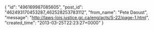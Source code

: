  {
   "id": "496169987085605",
   "post_id": "462493170453287_462528253783112",
   "from_name": "Pete Daoust",
   "message": "http://laws-lois.justice.gc.ca/eng/acts/S-22/page-1.html",
   "created_time": "2013-03-25T22:23:27+0000"
 }
